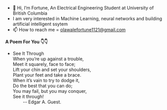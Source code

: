 - 👋 Hi, I’m Fortune, An Electrical Engineering Student at University of British Columbia 
- I am very interested in Machine Learning, neural networks and building artificial intelligent ssytem 
- 📫 How to reach me = olawalefortune1121@gmail.com
  

**A Poem For You 👇👇**
- See It Through <br>
When you’re up against a trouble, <br>
    Meet it squarely, face to face; <br>
Lift your chin and set your shoulders, <br>
    Plant your feet and take a brace. <br>
When it’s vain to try to dodge it, <br>
    Do the best that you can do; <br>
You may fail, but you may conquer, <br>
    See it through! <br>
   &nbsp;&nbsp;&nbsp;&nbsp;&nbsp;&nbsp;&nbsp;&nbsp;-- Edgar A. Guest. 

<!---
bluepeach1121/bluepeach1121 is a ✨ special ✨ repository because its `README.md` (this file) appears on your GitHub profile.
You can click the Preview link to take a look at your changes.
--->
